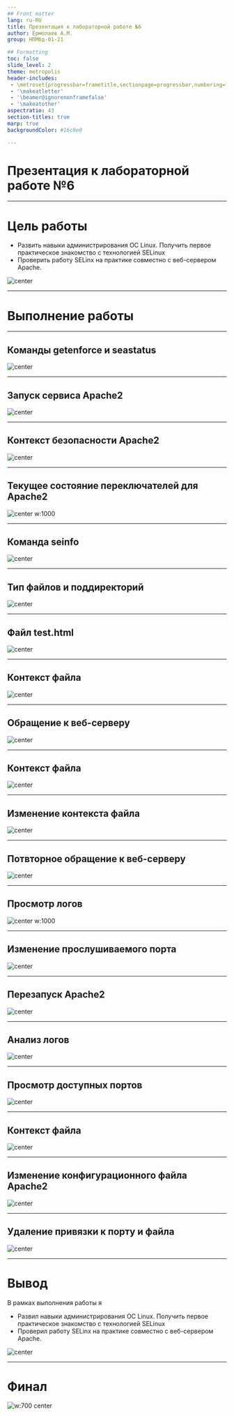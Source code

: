 ```yaml
---
## Front matter
lang: ru-RU
title: Презентация к лабораторной работе №6
author: Ермолаев А.М.
group: НПМбд-01-21

## Formatting
toc: false
slide_level: 2
theme: metropolis
header-includes: 
 - \metroset{progressbar=frametitle,sectionpage=progressbar,numbering=fraction}
 - '\makeatletter'
 - '\beamer@ignorenonframefalse'
 - '\makeatother'
aspectratio: 43
section-titles: true
marp: true
backgroundColor: #16c9e0

---
```

<style>
img[alt~="center"] {
    display: block;
    margin: 0 auto;
}
</style>


# Презентация к лабораторной работе №6

---

# Цель работы

* Развить навыки администрирования ОС Linux. Получить первое практическое знакомство с технологией SELinux
* Проверить работу SELinx на практике совместно с веб-сервером Apache.

![center](images/aim.png)

---

# Выполнение работы

---

## Команды getenforce и seastatus

![center](images/s1_getenforce.png)

---

## Запуск сервиса Apache2

![center](images/s2_apache.png)

---

## Контекст безопасности Apache2

![center](images/s3_processes.png)

---

## Текущее состояние переключателей для Apache2 

![center w:1000](images/s4_sestatus.png)

---

## Команда seinfo

![center](images/s5_seinfo.png)

---

## Тип файлов и поддиректорий

![center](images/s6_s8_ls.png)

---

## Файл test.html

![center](images/s9_html.png)

---

## Контекст файла

![center](images/s10_context.png)

---

## Обращение к веб-серверу

![center](images/s11_working.png)

---

## Контекст файла

![center](images/s12_context.png)

---

## Изменение контекста файла

![center](images/s13_chcon.png)

---

## Потвторное обращение к веб-серверу

![center](images/s14_403.png)

---

## Просмотр логов

![center w:1000](images/s15_logs.png)

---

## Изменение прослушиваемого порта

![center](images/s16_listen81.png)

---

## Перезапуск Apache2

![center](images/s17_ok.png)

---

## Анализ логов

![center](images/s18_logs.png)

---

## Просмотр доступных портов

![center](images/s19_20_semanage.png)

---

## Контекст файла

![center](images/s21_chcon_test.png)

---

## Изменение конфигурационного файла  Apache2

![center](images/s22_listen80.png)


---

## Удаление привязки к порту и файла

![center](images/s22_s24_semanage_rm.png)

---

# Вывод

В рамках выполнения работы я 

* Развил навыки администрирования ОС Linux. Получить первое практическое знакомство с технологией SELinux
* Проверил работу SELinx на практике совместно с веб-сервером Apache.

![center](images/conclusion.png)

---

# Финал
![w:700 center](images/final.png)